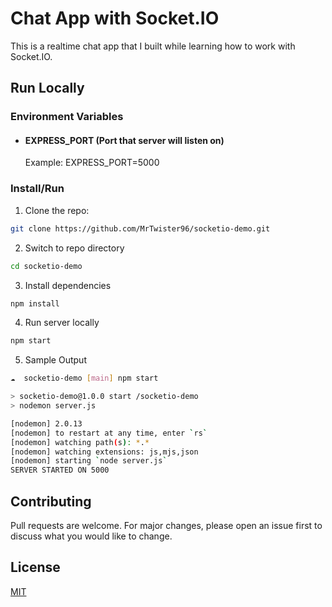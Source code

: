 # Chat App with Socket.IO

This is a realtime chat app that I built while learning how to work with Socket.IO.

## Run Locally

### Environment Variables

-   #### EXPRESS_PORT (Port that server will listen on)
    Example: EXPRESS_PORT=5000

### Install/Run

1. Clone the repo:

```bash
git clone https://github.com/MrTwister96/socketio-demo.git
```

2. Switch to repo directory

```bash
cd socketio-demo
```

3. Install dependencies

```bash
npm install
```

4. Run server locally

```bash
npm start
```

5. Sample Output

```bash
☁  socketio-demo [main] npm start

> socketio-demo@1.0.0 start /socketio-demo
> nodemon server.js

[nodemon] 2.0.13
[nodemon] to restart at any time, enter `rs`
[nodemon] watching path(s): *.*
[nodemon] watching extensions: js,mjs,json
[nodemon] starting `node server.js`
SERVER STARTED ON 5000
```

## Contributing

Pull requests are welcome. For major changes, please open an issue first to discuss what you would like to change.

## License

[MIT](https://choosealicense.com/licenses/mit/)
